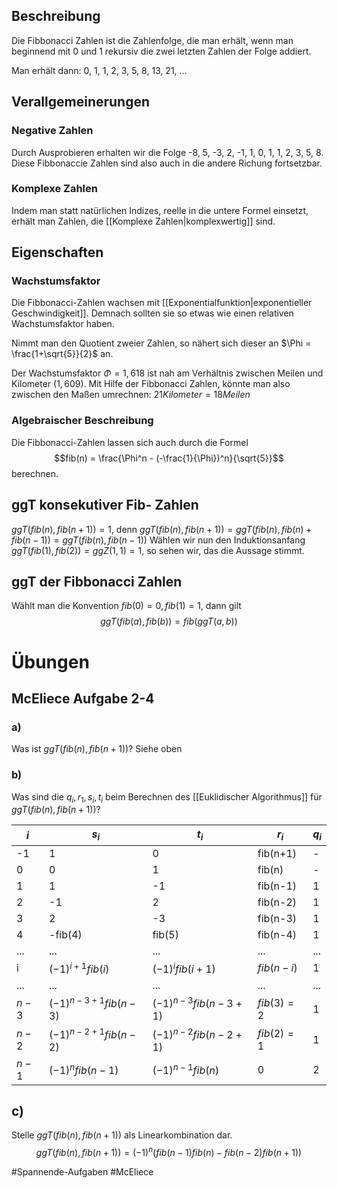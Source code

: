 

## Beschreibung
Die Fibbonacci Zahlen ist die Zahlenfolge, die man erhält, wenn man beginnend mit 0 und 1 rekursiv die zwei letzten Zahlen der Folge addiert.

Man erhält dann: 0, 1, 1, 2, 3, 5, 8, 13, 21, ...


## Verallgemeinerungen
### Negative Zahlen
Durch Ausprobieren erhalten wir die Folge -8, 5, -3, 2, -1, 1, 0, 1, 1, 2, 3, 5, 8.
Diese Fibbonaccie Zahlen sind also auch in die andere Richung fortsetzbar.

### Komplexe Zahlen
Indem man statt natürlichen Indizes, reelle in die untere Formel einsetzt, erhält man Zahlen, die [[Komplexe Zahlen|komplexwertig]] sind.


## Eigenschaften
### Wachstumsfaktor
Die Fibbonacci-Zahlen wachsen mit [[Exponentialfunktion|exponentieller Geschwindigkeit]]. Demnach sollten sie so etwas wie einen relativen Wachstumsfaktor haben.

Nimmt man den Quotient zweier Zahlen, so nähert sich dieser an $\Phi = \frac{1+\sqrt{5}}{2}$ an.

Der Wachstumsfaktor $\Phi = 1,618$ ist nah am Verhältnis zwischen Meilen und Kilometer ($1,609$). Mit Hilfe der Fibbonacci Zahlen, könnte man also zwischen den Maßen umrechnen: $21 Kilometer = 18 Meilen$

### Algebraischer Beschreibung
Die Fibbonacci-Zahlen lassen sich auch durch die Formel
$$fib(n) = \frac{\Phi^n - (-\frac{1}{\Phi})^n}{\sqrt{5}}$$ berechnen.

## ggT konsekutiver Fib- Zahlen
$ggT(fib(n), fib(n+1)) = 1$, denn
$ggT(fib(n), fib(n+1)) = ggT(fib(n), fib(n)+fib(n-1)) = ggT(fib(n), fib(n-1))$
Wählen wir nun den Induktionsanfang $ggT(fib(1), fib(2)) = ggZ(1, 1) = 1$, so sehen wir, das die Aussage stimmt.


## ggT der Fibbonacci Zahlen
Wählt man die Konvention $fib(0) = 0, fib(1) = 1$, dann gilt
$$ggT(fib(a), fib(b)) = fib(ggT(a, b))$$

# Übungen
## McEliece Aufgabe 2-4
### a)
Was ist $ggT(fib(n), fib(n+1))$?
Siehe oben

### b)
Was sind die $q_i, r_1, s_i, t_i$ beim Berechnen des [[Euklidischer Algorithmus]] für $ggT(fib(n), fib(n+1))$?

| $i$   | $s_i$                  | $t_i$                   | $r_i$        | $q_i$ |
| ----- | ---------------------- | ----------------------- | ------------ | ----- |
| -1    | 1                      | 0                       | fib(n+1)     | -     |
| 0     | 0                      | 1                       | fib(n)       | -     |
| 1     | 1                      | -1                      | fib(n-1)     | 1     |
| 2     | -1                     | 2                       | fib(n-2)     | 1     |
| 3     | 2                      | -3                      | fib(n-3)     | 1     |
| 4     | -fib(4)                | fib(5)                  | fib(n-4)     | 1     |
| ...   | ...                    | ...                     | ...          | ...   |
| i     | $(-1)^{i+1}fib(i)$     | $(-1)^i fib(i+1)$       | $fib(n-i)$   | 1     |
| ...   | ...                    | ...                     | ...          | ...   |
| $n-3$ | $(-1)^{n-3+1}fib(n-3)$ | $(-1)^{n-3} fib(n-3+1)$ | $fib(3) = 2$ | 1     |
| $n-2$ | $(-1)^{n-2+1}fib(n-2)$ | $(-1)^{n-2}fib(n-2+1)$  | $fib(2) = 1$ | 1     |
|   $n-1$ | $(-1)^{n}fib(n-1)$ | $(-1)^{n-1}fib(n)$                      | $0$   | 2     |

## c)
Stelle $ggT(fib(n), fib(n+1))$ als Linearkombination dar.
$$ggT(fib(n), fib(n+1)) = (-1)^{n}(fib(n-1)fib(n)-fib(n-2)fib(n+1)) $$

#Spannende-Aufgaben #McEliece 


